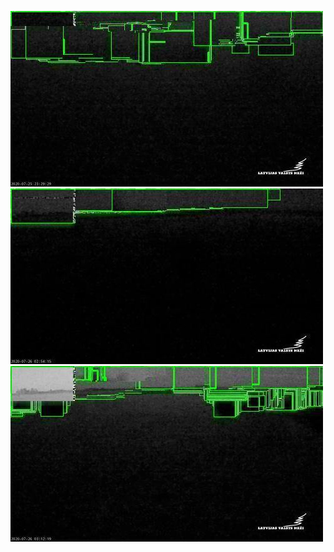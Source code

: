 ![20200725-222054-225059](in/20200725/20200725-222054-225059_0_.jpg)
![20200726-013039-020044](in/20200726/20200726-013039-020044_0_.jpg)
![20200726-020759-023804](in/20200726/20200726-020759-023804_0_.jpg)

